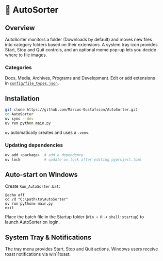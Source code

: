 # 📂 AutoSorter

## Overview
AutoSorter monitors a folder (Downloads by default) and moves new files into category folders based on their extensions. A system tray icon provides Start, Stop and Quit controls, and an optional meme pop-up lets you decide where to file images.

### Categories
Docs, Media, Archives, Programs and Development. Edit or add extensions in [`config/file_types.json`](config/file_types.json).

## Installation
```sh
git clone https://github.com/Marcus-Gustafsson/AutoSorter.git
cd AutoSorter
uv sync --dev
uv run python main.py
```
`uv` automatically creates and uses a `.venv`.

### Updating dependencies
```sh
uv add <package>  # add a dependency
uv lock           # update uv.lock after editing pyproject.toml
```

## Auto-start on Windows
Create `Run_AutoSorter.bat`:
```batch
@echo off
cd /d "C:\path\to\AutoSorter"
uv run pythonw main.py
exit
```
Place the batch file in the Startup folder (`Win + R` → `shell:startup`) to launch AutoSorter on login.

## System Tray & Notifications
The tray menu provides Start, Stop and Quit actions. Windows users receive toast notifications via win11toast.
